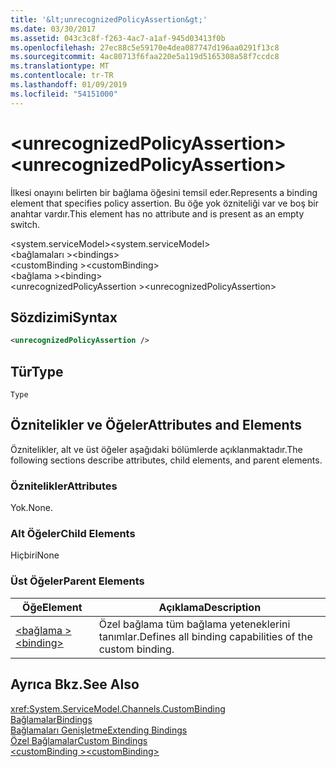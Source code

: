 ```yaml
---
title: '&lt;unrecognizedPolicyAssertion&gt;'
ms.date: 03/30/2017
ms.assetid: 043c3c8f-f263-4ac7-a1af-945d03413f0b
ms.openlocfilehash: 27ec88c5e59170e4dea087747d196aa0291f13c8
ms.sourcegitcommit: 4ac80713f6faa220e5a119d5165308a58f7ccdc8
ms.translationtype: MT
ms.contentlocale: tr-TR
ms.lasthandoff: 01/09/2019
ms.locfileid: "54151000"
---
```

# <a name="ltunrecognizedpolicyassertiongt"></a><span data-ttu-id="69dc2-102">&lt;unrecognizedPolicyAssertion&gt;</span><span class="sxs-lookup"><span data-stu-id="69dc2-102">&lt;unrecognizedPolicyAssertion&gt;</span></span>
<span data-ttu-id="69dc2-103">İlkesi onayını belirten bir bağlama öğesini temsil eder.</span><span class="sxs-lookup"><span data-stu-id="69dc2-103">Represents a binding element that specifies policy assertion.</span></span> <span data-ttu-id="69dc2-104">Bu öğe yok özniteliği var ve boş bir anahtar vardır.</span><span class="sxs-lookup"><span data-stu-id="69dc2-104">This element has no attribute and is present as an empty switch.</span></span>  
  
 <span data-ttu-id="69dc2-105">\<system.serviceModel></span><span class="sxs-lookup"><span data-stu-id="69dc2-105">\<system.serviceModel></span></span>  
<span data-ttu-id="69dc2-106">\<bağlamaları ></span><span class="sxs-lookup"><span data-stu-id="69dc2-106">\<bindings></span></span>  
<span data-ttu-id="69dc2-107">\<customBinding ></span><span class="sxs-lookup"><span data-stu-id="69dc2-107">\<customBinding></span></span>  
<span data-ttu-id="69dc2-108">\<bağlama ></span><span class="sxs-lookup"><span data-stu-id="69dc2-108">\<binding></span></span>  
<span data-ttu-id="69dc2-109">\<unrecognizedPolicyAssertion ></span><span class="sxs-lookup"><span data-stu-id="69dc2-109">\<unrecognizedPolicyAssertion></span></span>  
  
## <a name="syntax"></a><span data-ttu-id="69dc2-110">Sözdizimi</span><span class="sxs-lookup"><span data-stu-id="69dc2-110">Syntax</span></span>  
  
```xml  
<unrecognizedPolicyAssertion />
```  
  
## <a name="type"></a><span data-ttu-id="69dc2-111">Tür</span><span class="sxs-lookup"><span data-stu-id="69dc2-111">Type</span></span>  
 `Type`  
  
## <a name="attributes-and-elements"></a><span data-ttu-id="69dc2-112">Öznitelikler ve Öğeler</span><span class="sxs-lookup"><span data-stu-id="69dc2-112">Attributes and Elements</span></span>  
 <span data-ttu-id="69dc2-113">Öznitelikler, alt ve üst öğeler aşağıdaki bölümlerde açıklanmaktadır.</span><span class="sxs-lookup"><span data-stu-id="69dc2-113">The following sections describe attributes, child elements, and parent elements.</span></span>  
  
### <a name="attributes"></a><span data-ttu-id="69dc2-114">Öznitelikler</span><span class="sxs-lookup"><span data-stu-id="69dc2-114">Attributes</span></span>  
 <span data-ttu-id="69dc2-115">Yok.</span><span class="sxs-lookup"><span data-stu-id="69dc2-115">None.</span></span>  
  
### <a name="child-elements"></a><span data-ttu-id="69dc2-116">Alt Öğeler</span><span class="sxs-lookup"><span data-stu-id="69dc2-116">Child Elements</span></span>  
 <span data-ttu-id="69dc2-117">Hiçbiri</span><span class="sxs-lookup"><span data-stu-id="69dc2-117">None</span></span>  
  
### <a name="parent-elements"></a><span data-ttu-id="69dc2-118">Üst Öğeler</span><span class="sxs-lookup"><span data-stu-id="69dc2-118">Parent Elements</span></span>  
  
|<span data-ttu-id="69dc2-119">Öğe</span><span class="sxs-lookup"><span data-stu-id="69dc2-119">Element</span></span>|<span data-ttu-id="69dc2-120">Açıklama</span><span class="sxs-lookup"><span data-stu-id="69dc2-120">Description</span></span>|  
|-------------|-----------------|  
|[<span data-ttu-id="69dc2-121">\<bağlama ></span><span class="sxs-lookup"><span data-stu-id="69dc2-121">\<binding></span></span>](../../../../../docs/framework/misc/binding.md)|<span data-ttu-id="69dc2-122">Özel bağlama tüm bağlama yeteneklerini tanımlar.</span><span class="sxs-lookup"><span data-stu-id="69dc2-122">Defines all binding capabilities of the custom binding.</span></span>|  
  
## <a name="see-also"></a><span data-ttu-id="69dc2-123">Ayrıca Bkz.</span><span class="sxs-lookup"><span data-stu-id="69dc2-123">See Also</span></span>  
 <xref:System.ServiceModel.Channels.CustomBinding>  
 [<span data-ttu-id="69dc2-124">Bağlamalar</span><span class="sxs-lookup"><span data-stu-id="69dc2-124">Bindings</span></span>](../../../../../docs/framework/wcf/bindings.md)  
 [<span data-ttu-id="69dc2-125">Bağlamaları Genişletme</span><span class="sxs-lookup"><span data-stu-id="69dc2-125">Extending Bindings</span></span>](../../../../../docs/framework/wcf/extending/extending-bindings.md)  
 [<span data-ttu-id="69dc2-126">Özel Bağlamalar</span><span class="sxs-lookup"><span data-stu-id="69dc2-126">Custom Bindings</span></span>](../../../../../docs/framework/wcf/extending/custom-bindings.md)  
 [<span data-ttu-id="69dc2-127">\<customBinding ></span><span class="sxs-lookup"><span data-stu-id="69dc2-127">\<customBinding></span></span>](../../../../../docs/framework/configure-apps/file-schema/wcf/custombinding.md)
